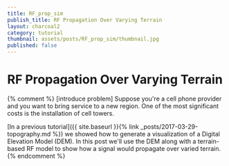 ```yaml
---
title: RF_prop_sim
publish_title: RF Propagation Over Varying Terrain
layout: charcoal2
category: tutorial
thumbnail: assets/posts/RF_prop_sim/thumbnail.jpg
published: false
---
```


RF Propagation Over Varying Terrain
==
<link rel="stylesheet" href="{{site.baseurl}}/assets/posts/RF_prop_sim/css/webix.css" type="text/css"> 
<style>

path#CRI {
    fill: none;
    stroke: #000;
  }
  image.bg {
    opacity: 0.2;
  }
div.tooltip {   
  border-radius: 8px 8px 8px 0;    
  font: 20px sans-serif; 
  width:100px;
  background: #3498db;
  color: white;
  text-align: center;
  position: relative;
  height: 28px;    
  line-height: 28px;
  pointer-events: none;        
  padding: 4px;        
  border: 0;
  display: inline;
}

  circle.active {
    fill: blue;
  }

  circle.cursor {
    fill: none;
    stroke: blue;
    stroke-width: 4px;
    opacity: 0.5;
  }

  svg .map {
    position: absolute;
  }
  canvas {
    position: absolute;
    pointer-events:none;
  }

  #ui {
    width:1000px; height:1000px; margin:20px;  
    position: relative;
  }

  #layout {
    height: 1000px;
    width: 1400px;
    margin: 0 auto;
  }

#outer{
    /*width:1000px; height:400px;*/
    position: relative;
  }

</style>

<script src="{{site.baseurl}}/assets/posts/RF_prop_sim/js/d3.v4.min.js"></script>
<script src="{{site.baseurl}}/assets/posts/RF_prop_sim/js/topojson.v0.min.js"></script>
<script src="{{site.baseurl}}/assets/posts/RF_prop_sim/js/geotiff.min.js"></script>
<script src="{{site.baseurl}}/assets/posts/RF_prop_sim/js/webix.js" type="text/javascript"></script>  
<script src="{{site.baseurl}}/assets/posts/RF_prop_sim/js/skin.js" type="text/javascript"></script>  

{% comment %}
[introduce problem] 
Suppose you're a cell phone provider and you want to bring service to a new region. One of the most significant costs is the installation of cell towers.


[In a previous tutorial]({{ site.baseurl }}{% link _posts/2017-03-29-topography.md %}) we showed how to generate a visualization of a Digital Elevation Model (DEM). In this post we'll use the DEM along with a terrain-based RF model to show how a signal would propagate over varied terrain.
{% endcomment %}
<div id="layout"></div>
<div class="outer" id="outer">
	<svg class="map">
		<image class="bg" xlink:href="{{site.baseurl}}/assets/posts/RF_prop_sim/hill-relief.jpg" />
		<image class="fg" xlink:href="{{site.baseurl}}/assets/posts/RF_prop_sim/hill-relief.jpg" />
	</svg>
	<canvas class="inner" id="myCanvas"></canvas>
	<div class="tooltip"></div>
</div>

<!--

<div id="layout" style="width:50%"></div>
<div id="ui"></div>
<div id="outer">
<svg class="map">
<image class="bg" xlink:href="{{site.baseurl}}assets/posts/RF_prop_sim/hill-relief.jpg" />
<image class="fg" xlink:href="{{site.baseurl}}assets/posts/RF_prop_sim/hill-relief.jpg" />
</svg>
<canvas class="inner" id="myCanvas" width="960" height="600"></canvas>
<div class="tooltip"></div>
</div>
-->
<script src="{{site.baseurl}}/assets/posts/RF_prop_sim/rf.js" type="text/javascript"></script>  
<script src="{{site.baseurl}}/assets/posts/RF_prop_sim/GIS_webix.js" type="text/javascript"></script>

